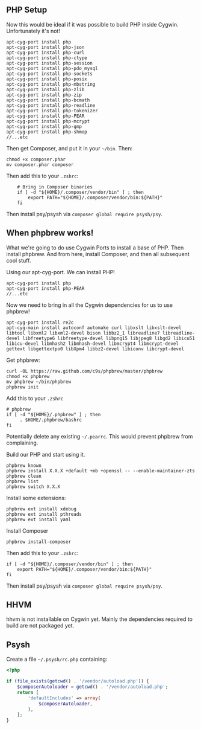 PHP Setup
---------

Now this would be ideal if it was possible to build PHP inside Cygwin. Unfortunately it's not!

```
apt-cyg-port install php
apt-cyg-port install php-json
apt-cyg-port install php-curl
apt-cyg-port install php-ctype
apt-cyg-port install php-session
apt-cyg-port install php-pdo_mysql
apt-cyg-port install php-sockets
apt-cyg-port install php-posix
apt-cyg-port install php-mbstring
apt-cyg-port install php-zlib
apt-cyg-port install php-zip
apt-cyg-port install php-bcmath
apt-cyg-port install php-readline
apt-cyg-port install php-tokenizer
apt-cyg-port install php-PEAR
apt-cyg-port install php-mcrypt
apt-cyg-port install php-gmp
apt-cyg-port install php-shmop
//...etc
```

Then get Composer, and put it in your `~/bin`. Then:

```
chmod +x composer.phar
mv composer.phar composer
```

Then add this to your `.zshrc`:

```
    # Bring in Composer binaries
    if [ -d "${HOME}/.composer/vendor/bin" ] ; then
        export PATH="${HOME}/.composer/vendor/bin:${PATH}"
    fi
```

Then install psy/psysh via `composer global require psysh/psy`.

When phpbrew works!
-------------------

What we're going to do use Cygwin Ports to install a base of PHP. Then install phpbrew. And from here, install Composer, and then all subsequent cool stuff. 

Using our apt-cyg-port. We can install PHP!

```
apt-cyg-port install php
apt-cyg-port install php-PEAR
//...etc
```

Now we need to bring in all the Cygwin dependencies for us to use phpbrew!

```
apt-cyg-port install re2c
apt-cyg-main install autoconf automake curl libxslt libxslt-devel libtool libxml2 libxml2-devel bison libbz2_1 libreadline7 libreadline-devel libfreetype6 libfreetype-devel libpng15 libjpeg8 libgd2 libicu51 libicu-devel libmhash2 libmhash-devel libmcrypt4 libmcrypt-devel gettext libgettextpo0 libXpm4 libbz2-devel libiconv libcrypt-devel
```

Get phpbrew:

```
curl -OL https://raw.github.com/c9s/phpbrew/master/phpbrew
chmod +x phpbrew
mv phpbrew ~/bin/phpbrew
phpbrew init
```

Add this to your `.zshrc`

```
# phpbrew
if [ -d "${HOME}/.phpbrew" ] ; then
     . $HOME/.phpbrew/bashrc
fi
```

Potentially delete any existing `~/.pearrc`. This would prevent phpbrew from complaining.

Build our PHP and start using it.

```
phpbrew known
phpbrew install X.X.X +default +mb +openssl -- --enable-maintainer-zts
phpbrew clean
phpbrew list
phpbrew switch X.X.X
```

Install some extensions:

```
phpbrew ext install xdebug
phpbrew ext install pthreads
phpbrew ext install yaml
```

Install Composer

```
phpbrew install-composer
```

Then add this to your `.zshrc`:

```
if [ -d "${HOME}/.composer/vendor/bin" ] ; then
    export PATH="${HOME}/.composer/vendor/bin:${PATH}"
fi
```

Then install psy/psysh via `composer global require psysh/psy`.

HHVM
----

hhvm is not installable on Cygwin yet. Mainly the dependencies required to build are not packaged yet.

Psysh
-----

Create a file `~/.psysh/rc.php` containing:

```php
<?php

if (file_exists(getcwd() . '/vendor/autoload.php')) {
    $composerAutoloader = getcwd() . '/vendor/autoload.php';
    return [
        'defaultIncludes' => array(
            $composerAutoloader,
        ),
    ];
}
```